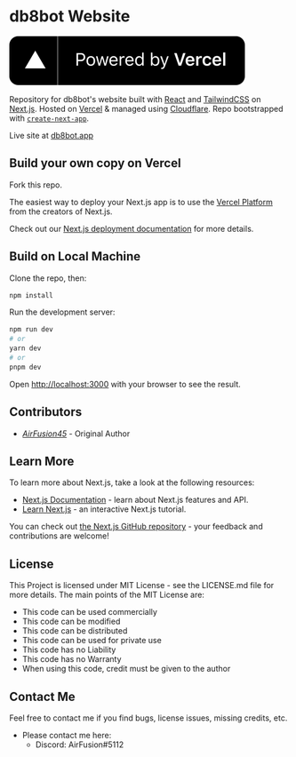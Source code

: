 # db8bot Website
[![Powered by Vercel](./public/vercel.svg)](https://vercel.com/?utm_source=db8bot&utm_campaign=oss)

Repository for db8bot's website built with [React](https://reactjs.org/) and [TailwindCSS](https://tailwindcss.com/) on [Next.js](https://nextjs.org/). Hosted on [Vercel](https://vercel.com/) & managed using [Cloudflare](https://cloudflare.com). Repo bootstrapped with [`create-next-app`](https://github.com/vercel/next.js/tree/canary/packages/create-next-app).

Live site at [db8bot.app](https://db8bot.app)
## Build your own copy on Vercel
Fork this repo.

The easiest way to deploy your Next.js app is to use the [Vercel Platform](https://vercel.com/new?utm_medium=db8bot&filter=next.js&utm_source=create-next-app&utm_campaign=create-next-app-readme) from the creators of Next.js.

Check out our [Next.js deployment documentation](https://nextjs.org/docs/deployment) for more details.


## Build on Local Machine
Clone the repo, then:
```bash
npm install
```

Run the development server:

```bash
npm run dev
# or
yarn dev
# or
pnpm dev
```

Open [http://localhost:3000](http://localhost:3000) with your browser to see the result.

## Contributors

* *[AirFusion45](https://github.com/AirFusion45)* - Original Author

## Learn More

To learn more about Next.js, take a look at the following resources:

- [Next.js Documentation](https://nextjs.org/docs) - learn about Next.js features and API.
- [Learn Next.js](https://nextjs.org/learn) - an interactive Next.js tutorial.

You can check out [the Next.js GitHub repository](https://github.com/vercel/next.js/) - your feedback and contributions are welcome!

## License 
This Project is licensed under MIT License - see the LICENSE.md file for more details. The main points of the MIT License are:
  
  * This code can be used commercially
  * This code can be modified
  * This code can be distributed
  * This code can be used for private use
  * This code has no Liability
  * This code has no Warranty
  * When using this code, credit must be given to the author

## Contact Me
Feel free to contact me if you find bugs, license issues, missing credits, etc.

  * Please contact me here:
    * Discord: AirFusion#5112